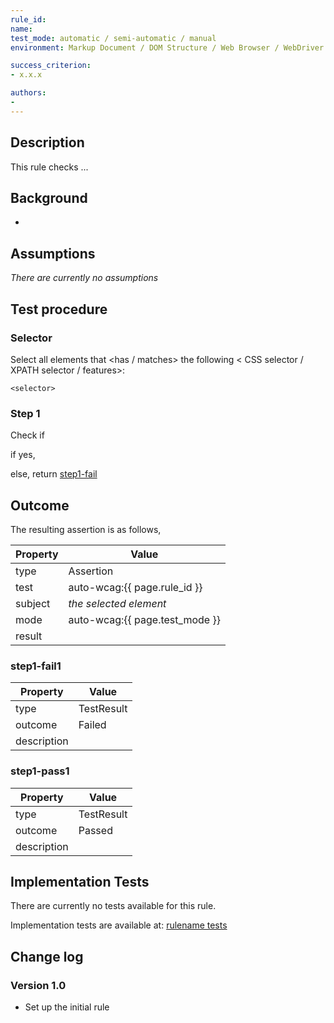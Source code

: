 ```yaml
---
rule_id:
name:
test_mode: automatic / semi-automatic / manual
environment: Markup Document / DOM Structure / Web Browser / WebDriver

success_criterion:
- x.x.x

authors:
-
---
```


## Description

This rule checks ...

## Background

-

## Assumptions

*There are currently no assumptions*

## Test procedure

### Selector

Select all elements that <has / matches> the following < CSS selector / XPATH selector / features>:

    <selector>

### Step 1

Check if

if yes,

else, return [step1-fail](#step1-fail)

## Outcome

The resulting assertion is as follows,

| Property | Value
|----------|----------
| type     | Assertion
| test     | auto-wcag:{{ page.rule_id }}
| subject  | *the selected element*
| mode     | auto-wcag:{{ page.test_mode }}
| result   | <One TestResult from below>

### step1-fail1

| Property    | Value
|-------------|----------
| type        | TestResult
| outcome     | Failed
| description |

### step1-pass1

| Property    | Value
|-------------|----------
| type        | TestResult
| outcome     | Passed
| description |

## Implementation Tests

There are currently no tests available for this rule.

Implementation tests are available at: [rulename tests](rule-id.test.md)

## Change log

### Version 1.0

- Set up the initial rule